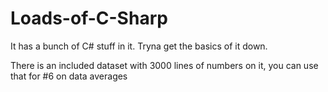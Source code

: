# Loads-of-C-Sharp
It has a bunch of C# stuff in it. Tryna get the basics of it down.

There is an included dataset with 3000 lines of numbers on it, you can use that for #6 on data averages
